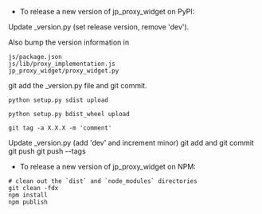- To release a new version of jp_proxy_widget on PyPI:

Update _version.py (set release version, remove 'dev').

Also bump the version information in 

```
js/package.json
js/lib/proxy_implementation.js
jp_proxy_widget/proxy_widget.py
```

git add the _version.py file and git commit.

`python setup.py sdist upload`

`python setup.py bdist_wheel upload`

`git tag -a X.X.X -m 'comment'`

Update _version.py (add 'dev' and increment minor)
git add and git commit
git push
git push --tags

- To release a new version of jp_proxy_widget on NPM:

```
# clean out the `dist` and `node_modules` directories
git clean -fdx
npm install
npm publish
```